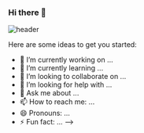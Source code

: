 ### Hi there 👋
![header](https://capsule-render.vercel.app/api?type=waving&color=auto&height=300&section=header&text=capsule%20render&fontSize=90)

Here are some ideas to get you started:




- 🔭 I’m currently working on ...
- 🌱 I’m currently learning ...
- 👯 I’m looking to collaborate on ...
- 🤔 I’m looking for help with ...
- 💬 Ask me about ...
- 📫 How to reach me: ...
- 😄 Pronouns: ...
- ⚡ Fun fact: ...
-->
